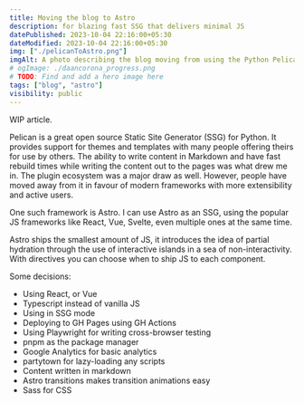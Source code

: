 ```yaml
---
title: Moving the blog to Astro
description: for blazing fast SSG that delivers minimal JS
datePublished: 2023-10-04 22:16:00+05:30
dateModified: 2023-10-04 22:16:00+05:30
img: ["./pelicanToAstro.png"]
imgAlt: A photo describing the blog moving from using the Python Pelican library to using Astro, the JS metaframework.
# ogImage: ./daancorona_progress.png
# TODO: Find and add a hero image here
tags: ["blog", "astro"] 
visibility: public
---
```


WIP article.
<!-- TODO: WIP article. -->

Pelican is a great open source Static Site Generator (SSG) for Python. It provides support for themes and templates with many people offering theirs for use by others. The ability to write content in Markdown and have fast rebuild times while writing the content out to the pages was what drew me in. The plugin ecosystem was a major draw as well. However, people have moved away from it in favour of modern frameworks with more extensibility and active users.

One such framework is Astro. I can use Astro as an SSG, using the popular JS frameworks like React, Vue, Svelte, even multiple ones at the same time. 

Astro ships the smallest amount of JS, it introduces the idea of partial hydration through the use of interactive islands in a sea of non-interactivity. With directives you can choose when to ship JS to each component.

Some decisions:
- Using React, or Vue
- Typescript instead of vanilla JS
- Using in SSG mode
- Deploying to GH Pages using GH Actions
- Using Playwright for writing cross-browser testing
- pnpm as the package manager
- Google Analytics for basic analytics
- partytown for lazy-loading any scripts
- Content written in markdown 
- Astro transitions makes transition animations easy
- Sass for CSS

